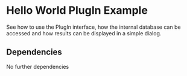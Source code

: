 # Hello World PlugIn Example

See how to use the PlugIn interface, how the internal database can be accessed and how results can be displayed in a simple dialog.

## 
  
## Dependencies

No further dependencies
